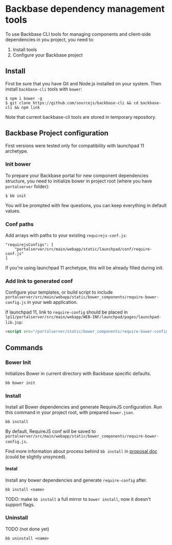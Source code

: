 # Backbase dependency management tools

To use Backbase CLI tools for managing components and client-side dependencies in you project, you need to:

1. Install tools
2. Configure your Backbase project

## Install

First be sure that you have Git and Node.js installed on your system. Then install `backbase-cli` tools with `bower`:

```
$ npm i bower -g
$ git clone https://github.com/sourcejs/backbase-cli && cd backbase-cli && npm link
```

Note that current backbase-cli tools are stored in temporary repository.

## Backbase Project configuration

First versions were tested only for compatibility with launchpad 11 archetype.

### Init bower

To prepare your Backbase portal for new component dependencies structure, you need to initialize bower in project root (where you have `portalserver` folder):

```
$ bb init
```

You will be prompted with few questions, you can keep everything in default values.

### Conf paths

Add arrays with paths to your existing `requirejs-conf.js`:

```
"requirejsConfigs": [
    "portalserver/src/main/webapp/static/launchpad/conf/require-conf.js"
]
```

If you're using launchpad 11 archetype, this will be already filled during init.

### Add link to generated conf

Configure your templates, or build script to include `portalserver/src/main/webapp/static/bower_components/require-bower-config.js` in your web application.

If launchpad 11, link to `require-config` should be placed in `lp11/portalserver/src/main/webapp/WEB-INF/launchpad/pages/launchpad-lib.jsp`:

```html
<script src="/portalserver/static/bower_components/require-bower-config.js"></script>
```

## Commands

### Bower Init

Initializes Bower in current directory with Backbase specific defaults.

```
bb bower init
```

### Install

Install all Bower dependencies and generate RequireJS configuration. Run this command in your project root, with prepared `bower.json`.

```
bb install
```

By default, RequireJS conf will be saved to `portalserver/src/main/webapp/static/bower_components/require-bower-config.js`.

Find more information about process behind `bb install` in [proposal doc](https://github.com/operatino/backbase-widget-dependencies-proposal) (could be slightly unsynced).

#### Instal <name>

Install any bower dependencies and generate `require-config` after.

```
bb install <name>
```

TODO: make `bb install` a full mirror to `bower install`, now it doesn't support flags.

### Uninstall <name>

TODO (not done yet)

```
bb uninstall <name>
```